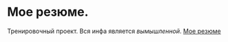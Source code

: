 # Мое резюме.
Тренировочный проект. Вся инфа является _вымышленной_.
[Мое резюме](https://bedlam07.github.io/Main_resume_Sergey/)
